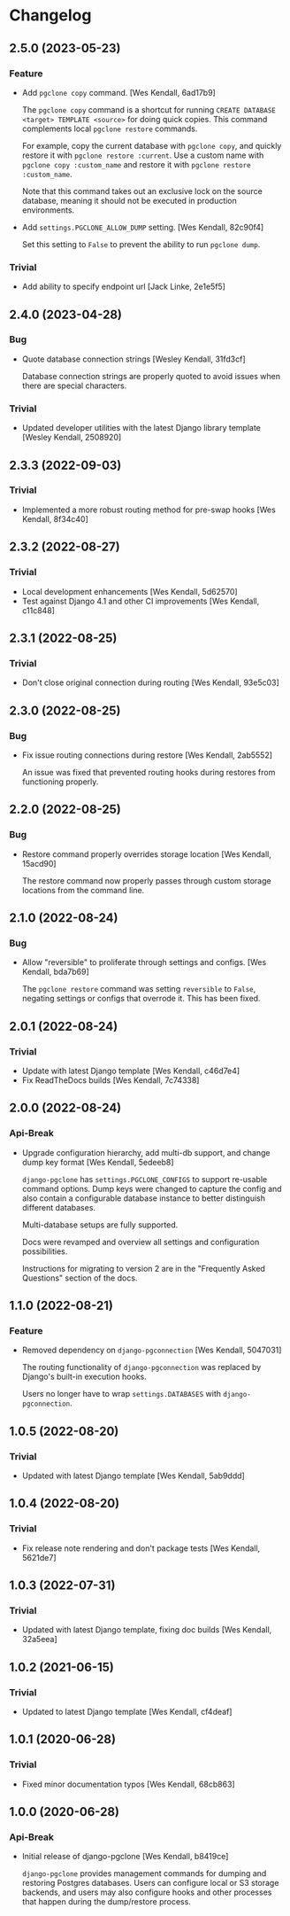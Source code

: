 # Changelog
## 2.5.0 (2023-05-23)
### Feature
  - Add ``pgclone copy`` command. [Wes Kendall, 6ad17b9]

    The ``pgclone copy`` command is a shortcut for running ``CREATE DATABASE <target> TEMPLATE <source>``
    for doing quick copies. This command complements local ``pgclone restore`` commands.

    For example, copy the current database with ``pgclone copy``, and quickly restore it with
    ``pgclone restore :current``. Use a custom name with ``pgclone copy :custom_name`` and restore it
    with ``pgclone restore :custom_name``.

    Note that this command takes out an exclusive lock on the source database, meaning it should not be
    executed in production environments.
  - Add ``settings.PGCLONE_ALLOW_DUMP`` setting. [Wes Kendall, 82c90f4]

    Set this setting to ``False`` to prevent the ability to run ``pgclone dump``.
### Trivial
  - Add ability to specify endpoint url [Jack Linke, 2e1e5f5]

## 2.4.0 (2023-04-28)
### Bug
  - Quote database connection strings [Wesley Kendall, 31fd3cf]

    Database connection strings are properly quoted to avoid issues when there
    are special characters.
### Trivial
  - Updated developer utilities with the latest Django library template [Wesley Kendall, 2508920]

## 2.3.3 (2022-09-03)
### Trivial
  - Implemented a more robust routing method for pre-swap hooks [Wes Kendall, 8f34c40]

## 2.3.2 (2022-08-27)
### Trivial
  - Local development enhancements [Wes Kendall, 5d62570]
  - Test against Django 4.1 and other CI improvements [Wes Kendall, c11c848]

## 2.3.1 (2022-08-25)
### Trivial
  - Don't close original connection during routing [Wes Kendall, 93e5c03]

## 2.3.0 (2022-08-25)
### Bug
  - Fix issue routing connections during restore [Wes Kendall, 2ab5552]

    An issue was fixed that prevented routing hooks during restores from
    functioning properly.

## 2.2.0 (2022-08-25)
### Bug
  - Restore command properly overrides storage location [Wes Kendall, 15acd90]

    The restore command now properly passes through custom storage locations from the
    command line.

## 2.1.0 (2022-08-24)
### Bug
  - Allow "reversible" to proliferate through settings and configs. [Wes Kendall, bda7b69]

    The ``pgclone restore`` command was setting ``reversible`` to
    ``False``, negating settings or configs that overrode it. This
    has been fixed.

## 2.0.1 (2022-08-24)
### Trivial
  - Update with latest Django template [Wes Kendall, c46d7e4]
  - Fix ReadTheDocs builds [Wes Kendall, 7c74338]

## 2.0.0 (2022-08-24)
### Api-Break
  - Upgrade configuration hierarchy, add multi-db support, and change dump key format [Wes Kendall, 5edeeb8]

    ``django-pgclone`` has ``settings.PGCLONE_CONFIGS`` to support re-usable command
    options. Dump keys were changed to capture the config and also contain a configurable
    database instance to better distinguish different databases.

    Multi-database setups are fully supported.

    Docs were revamped and overview all settings and configuration possibilities.

    Instructions for migrating to version 2 are in the "Frequently Asked Questions" section of
    the docs.

## 1.1.0 (2022-08-21)
### Feature
  - Removed dependency on ``django-pgconnection`` [Wes Kendall, 5047031]

    The routing functionality of ``django-pgconnection`` was replaced by
    Django's built-in execution hooks.

    Users no longer have to wrap ``settings.DATABASES`` with
    ``django-pgconnection``.

## 1.0.5 (2022-08-20)
### Trivial
  - Updated with latest Django template [Wes Kendall, 5ab9ddd]

## 1.0.4 (2022-08-20)
### Trivial
  - Fix release note rendering and don't package tests [Wes Kendall, 5621de7]

## 1.0.3 (2022-07-31)
### Trivial
  - Updated with latest Django template, fixing doc builds [Wes Kendall, 32a5eea]

## 1.0.2 (2021-06-15)
### Trivial
  - Updated to latest Django template [Wes Kendall, cf4deaf]

## 1.0.1 (2020-06-28)
### Trivial
  - Fixed minor documentation typos [Wes Kendall, 68cb863]

## 1.0.0 (2020-06-28)
### Api-Break
  - Initial release of django-pgclone [Wes Kendall, b8419ce]

    ``django-pgclone`` provides management commands for dumping and restoring
    Postgres databases. Users can configure local or S3 storage backends,
    and users may also configure hooks and other processes that happen during
    the dump/restore process.

